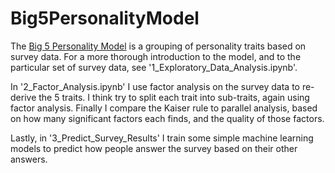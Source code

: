 # Big5PersonalityModel

The [Big 5 Personality Model](https://en.wikipedia.org/wiki/Big_Five_personality_traits) is a grouping of personality traits based on survey data. For a more thorough introduction to the model, and to the particular set of survey data, see '1_Exploratory_Data_Analysis.ipynb'.

In '2_Factor_Analysis.ipynb' I use factor analysis on the survey data to re-derive the 5 traits. I think try to split each trait into sub-traits, again using factor analysis. Finally I compare the Kaiser rule to parallel analysis, based on how many significant factors each finds, and the quality of those factors.

Lastly, in '3_Predict_Survey_Results' I train some simple machine learning models to predict how people answer the survey based on their other answers.
